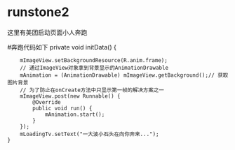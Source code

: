 # runstone2
这里有美团启动页面小人奔跑

#奔跑代码如下
private void initData() {

		mImageView.setBackgroundResource(R.anim.frame);
		// 通过ImageView对象拿到背景显示的AnimationDrawable
		mAnimation = (AnimationDrawable) mImageView.getBackground();// 获取图片背景
		// 为了防止在onCreate方法中只显示第一帧的解决方案之一
		mImageView.post(new Runnable() {
			@Override
			public void run() {
				mAnimation.start();
			}
		});
		mLoadingTv.setText("一大波小石头在向你奔来...");
	}
